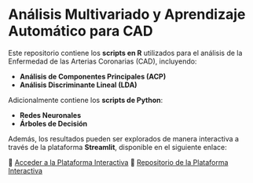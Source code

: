 # Análisis Multivariado y Aprendizaje Automático para CAD

Este repositorio contiene los **scripts en R** utilizados para el análisis de la Enfermedad de las Arterias Coronarias (CAD), incluyendo:

- **Análisis de Componentes Principales (ACP)**
- **Análisis Discriminante Lineal (LDA)**
  
Adicionalmente contiene los **scripts de Python**:
- **Redes Neuronales**
- **Árboles de Decisión**

Además, los resultados pueden ser explorados de manera interactiva a través de la plataforma **Streamlit**, disponible en el siguiente enlace:

🔗 [Acceder a la Plataforma Interactiva](https://mineriadatostrabajofinal-especmanizalesossean.streamlit.app)
🔗 [Repositorio de la Plataforma Interactiva](https://github.com/aacostas25/mineriadatos_trabajofinal)

